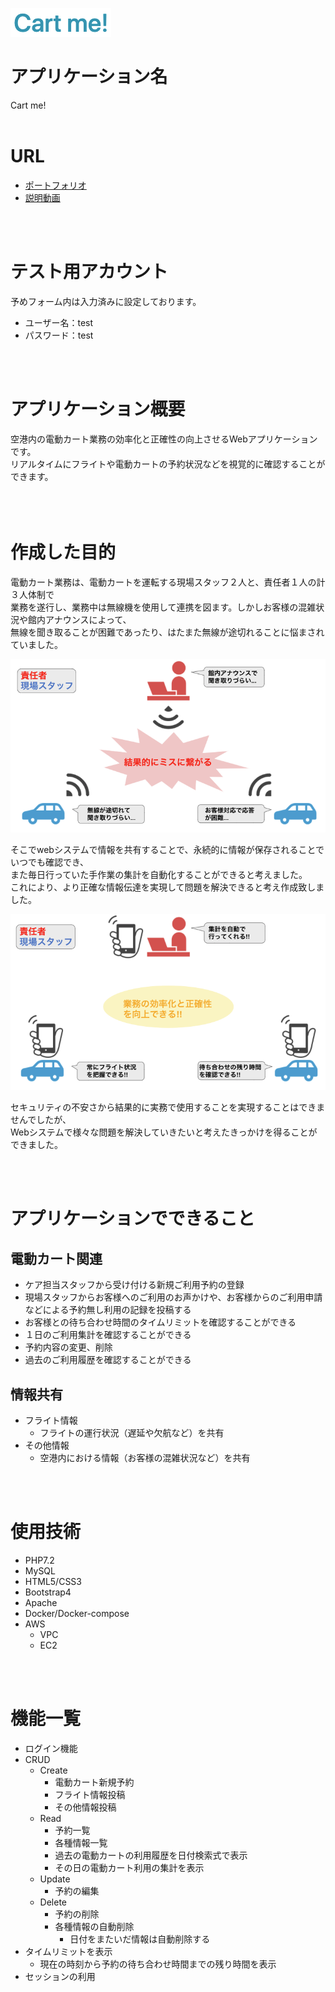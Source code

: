 ![icon](image/cart-me-icon.png)  

# アプリケーション名
Cart me!
<br>
<br>

# URL
- [ポートフォリオ](http://35.73.156.91:8080/public)
- [説明動画]()

<br>
<br>

# テスト用アカウント
予めフォーム内は入力済みに設定しております。  
- ユーザー名：test
- パスワード：test

<br>
<br>

# アプリケーション概要
空港内の電動カート業務の効率化と正確性の向上させるWebアプリケーションです。  
リアルタイムにフライトや電動カートの予約状況などを視覚的に確認することができます。

<br>　
<br>

# 作成した目的
電動カート業務は、電動カートを運転する現場スタッフ２人と、責任者１人の計３人体制で  
業務を遂行し、業務中は無線機を使用して連携を図ます。しかしお客様の混雑状況や館内アナウンスによって、  
無線を聞き取ることが困難であったり、はたまた無線が途切れることに悩まされていました。  

![](image/before.png)  

そこでwebシステムで情報を共有することで、永続的に情報が保存されることでいつでも確認でき、  
また毎日行っていた手作業の集計を自動化することができると考えました。  
これにより、より正確な情報伝達を実現して問題を解決できると考え作成致しました。  

![](image/after.png) 

セキュリティの不安さから結果的に実務で使用することを実現することはできませんでしたが、  
Webシステムで様々な問題を解決していきたいと考えたきっかけを得ることができました。  

<br>
<br>

# アプリケーションでできること
## 電動カート関連
- ケア担当スタッフから受け付ける新規ご利用予約の登録
- 現場スタッフからお客様へのご利用のお声かけや、お客様からのご利用申請などによる予約無し利用の記録を投稿する
- お客様との待ち合わせ時間のタイムリミットを確認することができる
- １日のご利用集計を確認することができる
- 予約内容の変更、削除
- 過去のご利用履歴を確認することができる
## 情報共有
- フライト情報
    - フライトの運行状況（遅延や欠航など）を共有
- その他情報
    - 空港内における情報（お客様の混雑状況など）を共有

<br>
<br>

# 使用技術
- PHP7.2
- MySQL
- HTML5/CSS3
- Bootstrap4
- Apache
- Docker/Docker-compose
- AWS
    - VPC
    - EC2

<br>
<br>

# 機能一覧

- ログイン機能
- CRUD
    - Create
        - 電動カート新規予約
        - フライト情報投稿
        - その他情報投稿
    - Read
        - 予約一覧
        - 各種情報一覧
        - 過去の電動カートの利用履歴を日付検索式で表示
        - その日の電動カート利用の集計を表示
    - Update
        - 予約の編集
    - Delete
        - 予約の削除
        - 各種情報の自動削除
            - 日付をまたいだ情報は自動削除する
- タイムリミットを表示
    - 現在の時刻から予約の待ち合わせ時間までの残り時間を表示
- セッションの利用